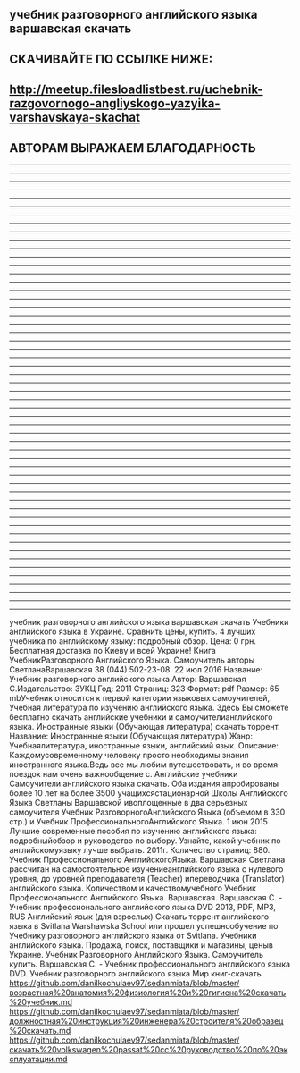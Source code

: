 учебник разговорного английского языка варшавская скачать
--------------------------------------------------
СКАЧИВАЙТЕ ПО ССЫЛКЕ НИЖЕ:
--------------------------------------------------
http://meetup.filesloadlistbest.ru/uchebnik-razgovornogo-angliyskogo-yazyika-varshavskaya-skachat
--------------------------------------------------
АВТОРАМ ВЫРАЖАЕМ БЛАГОДАРНОСТЬ
--------------------------------------------------
--------------------------------------------------
--------------------------------------------------
--------------------------------------------------
--------------------------------------------------
--------------------------------------------------
--------------------------------------------------
--------------------------------------------------
--------------------------------------------------
--------------------------------------------------
--------------------------------------------------
--------------------------------------------------
--------------------------------------------------
--------------------------------------------------
--------------------------------------------------
--------------------------------------------------
--------------------------------------------------
--------------------------------------------------
--------------------------------------------------
--------------------------------------------------
--------------------------------------------------
--------------------------------------------------
--------------------------------------------------
--------------------------------------------------
--------------------------------------------------
--------------------------------------------------
--------------------------------------------------
--------------------------------------------------
--------------------------------------------------
--------------------------------------------------
--------------------------------------------------
--------------------------------------------------
--------------------------------------------------
--------------------------------------------------
--------------------------------------------------
--------------------------------------------------
--------------------------------------------------
--------------------------------------------------
--------------------------------------------------
--------------------------------------------------
--------------------------------------------------
--------------------------------------------------
--------------------------------------------------
--------------------------------------------------
--------------------------------------------------
--------------------------------------------------
--------------------------------------------------
--------------------------------------------------
--------------------------------------------------
--------------------------------------------------
--------------------------------------------------
--------------------------------------------------
--------------------------------------------------
--------------------------------------------------
--------------------------------------------------
учебник разговорного английского языка варшавская скачать Учебники английского языка в Украине. Сравнить цены, купить. 4 лучших учебника по английскому языку: подробный обзор. Цена: 0 грн. Бесплатная доставка по Киеву и всей Украине! Книга УчебникРазговорного Английского Языка. Самоучитель авторы СветланаВаршавская 38 (044) 502-23-08. 22 июл 2016  Название: Учебник разговорного английского языка Автор: Варшавская С.Издательство: ЗУКЦ Год: 2011 Страниц: 323 Формат: pdf Размер: 65 mbУчебник относится к первой категории языковых самоучителей,. Учебная литература по изучению английского языка. Здесь Вы сможете бесплатно скачать английские учебники и самоучителианглийского языка. Иностранные языки (Обучающая литература) скачать торрент. Название: Иностранные языки (Обучающая литература) Жанр: Учебнаялитература, иностранные языки, английский язык. Описание: Каждомусовременному человеку просто необходимы знания иностранного языка.Ведь все мы любим путешествовать, и во время поездок нам очень важнообщение с. Английские учебники Самоучители английского языка скачать. Оба издания апробированы более 10 лет на более 3500 учащихсястационарной Школы Английского Языка Светланы Варшавской ивоплощенные в два серьезных самоучителя  Учебник РазговорногоАнглийского Языка (объемом в 330 стр.) и Учебник ПрофессиональногоАнглийского Языка. 1 июн 2015  Лучшие современные пособия по изучению английского языка: подробныйобзор и руководство по выбору. Узнайте, какой учебник по английскомуязыку лучше выбрать. 2011г. Количество страниц: 880. Учебник Профессионального АнглийскогоЯзыка. Варшавская Светлана рассчитан на самостоятельное изучениеанглийского языка с нулевого уровня, до уровней преподавателя (Teacher) ипереводчика (Translator) английского языка. Количеством и качествомучебного
Учебник Профессионального Английского Языка. Варшавская. Варшавская С. - Учебник профессионального английского языка  DVD 2013, PDF, MP3, RUS  Английский язык (для взрослых)  Скачать торрент английского языка в Svitlana Warshawska School или прошел успешнообучение по Учебнику разговорного английского языка от Svitlana. Учебники английского языка. Продажа, поиск, поставщики и магазины, ценыв Украине. Учебник Разговорного Английского Языка. Самоучитель купить. Варшавская С. - Учебник профессионального английского языка  DVD. Учебник разговорного английского языка  Мир книг-скачать
https://github.com/danilkochulaev97/sedanmiata/blob/master/возрастная%20анатомия%20физиология%20и%20гигиена%20скачать%20учебник.md
https://github.com/danilkochulaev97/sedanmiata/blob/master/должностная%20инструкция%20инженера%20строителя%20образец%20скачать.md
https://github.com/danilkochulaev97/sedanmiata/blob/master/скачать%20volkswagen%20passat%20cc%20руководство%20по%20эксплуатации.md
